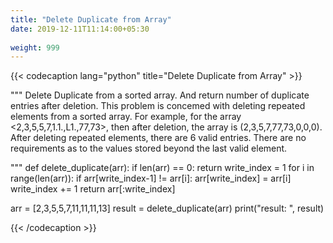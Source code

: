 ```yaml
---
title: "Delete Duplicate from Array"
date: 2019-12-11T11:14:00+05:30
 
weight: 999
---
```


{{< codecaption lang="python" title="Delete Duplicate from Array" >}}

"""
Delete Duplicate from a sorted array.
And return number of duplicate entries after deletion.
This problem is concemed with deleting repeated elements from a sorted array. For example, for the array <2,3,5,5,7,1.1.,L1.,77,73>, then after deletion, the array is (2,3,5,7,77,73,0,0,0). After deleting repeated elements, there are 6 valid entries. There are no requirements as to the values stored beyond the last valid element.

"""
def delete_duplicate(arr):
    if len(arr) == 0:
        return
    write_index = 1
    for i in range(len(arr)): 
        if arr[write_index-1] != arr[i]:
            arr[write_index] = arr[i]
            write_index += 1
    return arr[:write_index]

arr = [2,3,5,5,7,11,11,11,13]
result = delete_duplicate(arr)
print("result: ", result)

{{< /codecaption >}}

